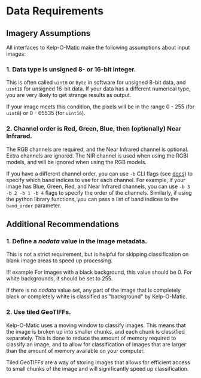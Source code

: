 # Data Requirements

## Imagery Assumptions

All interfaces to Kelp-O-Matic make the following assumptions about input images:

### 1. Data type is unsigned 8- or 16-bit integer.

This is often called `uint8` or `Byte` in software for unsigned 8-bit data, and
`uint16` for unsigned 16-bit data. If your data has a different numerical type,
you are very likely to get strange results as output.

If your image meets this condition, the pixels will be in the range 0 - 255
(for `uint8`) or 0 - 65535 (for `uint16`).

### 2. Channel order is Red, Green, Blue, then (optionally) Near Infrared.

The RGB channels are required, and the Near Infrared channel is optional. Extra channels
are ignored. The NIR channel is used when using the RGBI models, and will be ignored
when using the RGB models.

If you have a different channel order, you can use `-b` CLI flags (see [docs](cli.md))
to specify which band indices to use for each channel. For example, if your image has
Blue, Green, Red, and Near Infrared channels, you can use `-b 3 -b 2 -b 1 -b 4` flags
to specify the order of the channels. Similarly, if using the python library functions,
you can pass a list of band indices to the `band_order` parameter.

## Additional Recommendations

### 1. Define a *nodata* value in the image metadata.

This is not a strict requirement, but is helpful for skipping classification on blank
image areas to speed up processing.

!!! example
    For images with a black background, this value should be 0.
    For white backgrounds, it should be set to 255.

If there is no *nodata* value set, any part of the image that is completely black or
completely white is classified as "background" by Kelp-O-Matic.

### 2. Use tiled GeoTIFFs.

Kelp-O-Matic uses a moving window to classify images. This means that the image is
broken up into smaller chunks, and each chunk is classified separately. This is done
to reduce the amount of memory required to classify an image, and to allow for
classification of images that are larger than the amount of memory available on your
computer.

Tiled GeoTIFFs are a way of storing images that allows for efficient access to small
chunks of the image and will significantly speed up classification.
